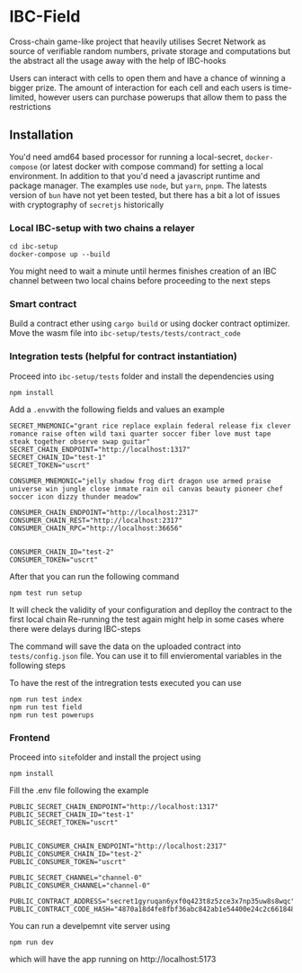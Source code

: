# IBC-Field

Cross-chain game-like project that heavily utilises Secret Network as source of verifiable random numbers, private storage and computations but the abstract all the usage away with the help of IBC-hooks

Users can interact with cells to open them and have a chance of winning a bigger prize. The amount of interaction for each cell and each users is time-limited, however users can purchase powerups that allow them to pass the restrictions

## Installation

You'd need amd64 based processor for running a local-secret, `docker-compose` (or latest docker with compose command)  for setting a local environment.
In addition to that you'd need a javascript runtime and package manager. The examples use `node`, but `yarn`, `pnpm`. The latests version of `bun` have not yet been tested, but there has a bit a lot of issues with cryptography of `secretjs` historically

### Local IBC-setup with two chains a relayer
```
cd ibc-setup
docker-compose up --build 
```

You might need to wait a minute until hermes finishes creation of an IBC channel between two local chains before proceeding to the next steps

### Smart contract
Build a contract ether using `cargo build` or using docker contract optimizer.
Move the wasm file into
`ibc-setup/tests/tests/contract_code`

### Integration tests (helpful for contract instantiation)

Proceed into `ibc-setup/tests` folder and install the dependencies using
```
npm install 
```

Add a `.env`with the following fields and values an example

```
SECRET_MNEMONIC="grant rice replace explain federal release fix clever romance raise often wild taxi quarter soccer fiber love must tape steak together observe swap guitar"
SECRET_CHAIN_ENDPOINT="http://localhost:1317"
SECRET_CHAIN_ID="test-1"
SECRET_TOKEN="uscrt"

CONSUMER_MNEMONIC="jelly shadow frog dirt dragon use armed praise universe win jungle close inmate rain oil canvas beauty pioneer chef soccer icon dizzy thunder meadow"

CONSUMER_CHAIN_ENDPOINT="http://localhost:2317"
CONSUMER_CHAIN_REST="http://localhost:2317"
CONSUMER_CHAIN_RPC="http://localhost:36656"


CONSUMER_CHAIN_ID="test-2"
CONSUMER_TOKEN="uscrt"
```


After that you can run the following command
```
npm test run setup
```
It will check the validity of your configuration and deplloy the contract to the first local chain
Re-running the test again might help in some cases where there were delays during IBC-steps

The command will save the data on the uploaded contract into `tests/config.json` file. You can use it to fill envieromental variables in the following steps

To have the rest of the intregration tests executed you can use
```
npm run test index
npm run test field
npm run test powerups
```

### Frontend

Proceed into `site`folder and install the project using

```
npm install 
```

Fill the .env file following the example
```
PUBLIC_SECRET_CHAIN_ENDPOINT="http://localhost:1317"
PUBLIC_SECRET_CHAIN_ID="test-1"
PUBLIC_SECRET_TOKEN="uscrt"


PUBLIC_CONSUMER_CHAIN_ENDPOINT="http://localhost:2317"
PUBLIC_CONSUMER_CHAIN_ID="test-2"
PUBLIC_CONSUMER_TOKEN="uscrt"

PUBLIC_SECRET_CHANNEL="channel-0"
PUBLIC_CONSUMER_CHANNEL="channel-0"

PUBLIC_CONTRACT_ADDRESS="secret1gyruqan6yxf0q423t8z5zce3x7np35uw8s8wqc"
PUBLIC_CONTRACT_CODE_HASH="4870a18d4fe8fbf36abc842ab1e54400e24c2c6618486cdaf801ab8d5f725f6f"
```


You can run a develpemnt vite server using
```
npm run dev
```
which will have the app running on
http://localhost:5173




